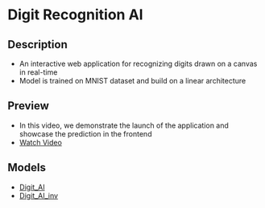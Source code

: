 # Digit Recognition AI
## Description
* An interactive web application for recognizing digits drawn on a canvas in real-time
* Model is trained on MNIST dataset and build on a linear architecture
## Preview
* In this video, we demonstrate the launch of the application and showcase the prediction in the frontend
* [Watch Video](https://drive.google.com/file/d/1M245_vosKpDuGCaVB2976scAeBHEpayR/view?usp=drive_link)
## Models
* [Digit_AI](https://colab.research.google.com/drive/1O8QkNEKEEOLm8dYo1Q3VxCn3f4LdQ9u1#scrollTo=G6YJ2_21o2gU)
* [Digit_AI_inv](https://colab.research.google.com/drive/1BcgtxXfW8bPmua7PgebgzvkHpudFhNdQ#scrollTo=uzDqB5HVp24V)
